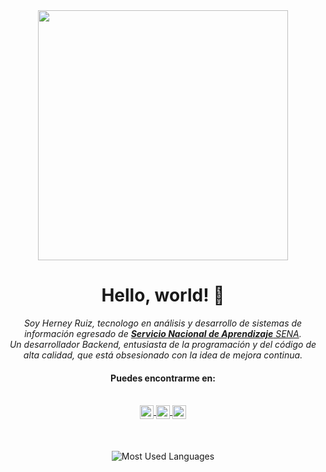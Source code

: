 <div align="center">
<img src="https://i.imgur.com/8MupZHY.gif" width="400px" />
<br>

# Hello, world! 👋

<p align="center">
  <em>
    Soy Herney Ruiz, tecnologo en análisis y desarrollo de sistemas de información egresado de <a href="https://www.sena.edu.co/"> <b>Servicio Nacional de Aprendizaje</b> SENA</a>.
    <br>
    Un desarrollador Backend, entusiasta de la programación y del código de alta calidad, que está obsesionado con la idea de mejora continua.
  </em>
</p>

#### Puedes encontrarme en:
<br>
<div align="center">
<a href="https://www.linkedin.com/in/herney-ruiz-meza-17aa24177/">
  <img align="center" alt="Herney Ruiz @LinkedIN" width="22px" src="https://cdn.jsdelivr.net/npm/simple-icons@v3/icons/linkedin.svg" />
</a>
  <a href="mailto:herneyruiz36@gmail.com">
  <img align="center" alt="Herney Ruiz @Mail" width="22px" src="https://cdn.jsdelivr.net/npm/simple-icons@v3/icons/gmail.svg" />
</a>
<a href="https://twitter.com/herneygr11">
  <img align="center" alt="Herney Ruiz @Twitter" width="22px" src="https://cdn.jsdelivr.net/npm/simple-icons@v3/icons/twitter.svg" />
</a>
<div>
<br>
<br>
<br>
<img src = "https://github-readme-stats.vercel.app/api/top-langs/?username=herneygr11&show_icons=true&layout=compact" alt="Most Used Languages"/>
</div>
